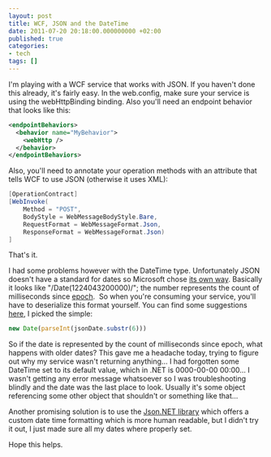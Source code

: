 ```yaml
---
layout: post
title: WCF, JSON and the DateTime
date: 2011-07-20 20:18:00.000000000 +02:00
published: true
categories:
- tech
tags: []
---
```


I'm playing with a WCF service that works with JSON. If you haven't done this already, it's fairly easy. In the web.config, make sure your service is using the webHttpBinding binding. Also you'll need an endpoint behavior that looks like this:

```xml
<endpointBehaviors>
  <behavior name="MyBehavior">
    <webHttp />
  </behavior>
</endpointBehaviors>
```

Also, you'll need to annotate your operation methods with an attribute that tells WCF to use JSON (otherwise it uses XML):

```cs
[OperationContract]
[WebInvoke(
    Method = "POST",
    BodyStyle = WebMessageBodyStyle.Bare,
    RequestFormat = WebMessageFormat.Json,
    ResponseFormat = WebMessageFormat.Json)
]
```

That's it.

I had some problems however with the DateTime type. Unfortunately JSON doesn't have a standard for dates so Microsoft chose <a href="http://msdn.microsoft.com/en-us/library/bb299886.aspx#intro_to_json_sidebarb" target="_blank">its own way</a>. Basically it looks like "/Date(1224043200000)/"; the number represents the count of milliseconds since <a href="http://en.wikipedia.org/wiki/Unix_epoch" target="_blank">epoch</a>.  So when you're consuming your service, you'll have to deserialize this format yourself. You can find some suggestions <a href="http://stackoverflow.com/questions/206384/how-to-format-a-json-date" target="_blank">here</a>, I picked the simple:

```js
new Date(parseInt(jsonDate.substr(6)))
```

So if the date is represented by the count of milliseconds since epoch, what happens with older dates? This gave me a headache today, trying to figure out why my service wasn't returning anything... I had forgotten some DateTime set to its default value, which in .NET is 0000-00-00 00:00... I wasn't getting any error message whatsoever so I was troubleshooting blindly and the date was the last place to look. Usually it's some object referencing some other object that shouldn't or something like that...

Another promising solution is to use the <a href="http://james.newtonking.com/pages/json-net.aspx" target="_blank">Json.NET library</a> which offers a custom date time formatting which is more human readable, but I didn't try it out, I just made sure all my dates where properly set.

Hope this helps.
